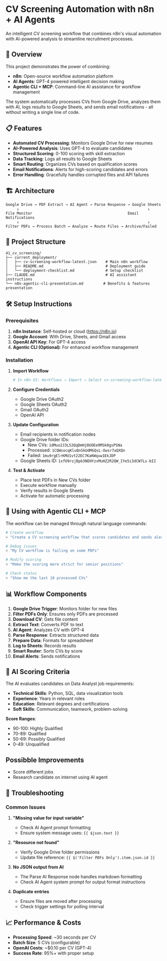 # CV Screening Automation with n8n + AI Agents

An intelligent CV screening workflow that combines n8n's visual automation with AI-powered analysis to streamline recruitment processes.

## 🚀 Overview

This project demonstrates the power of combining:
- **n8n**: Open-source workflow automation platform
- **AI Agents**: GPT-4 powered intelligent decision making
- **Agentic CLI + MCP**: Command-line AI assistance for workflow management

The system automatically processes CVs from Google Drive, analyzes them with AI, logs results to Google Sheets, and sends email notifications - all without writing a single line of code.

## 📋 Features

- **Automated CV Processing**: Monitors Google Drive for new resumes
- **AI-Powered Analysis**: Uses GPT-4 to evaluate candidates
- **Structured Scoring**: 0-100 scoring with skill extraction
- **Data Tracking**: Logs all results to Google Sheets
- **Smart Routing**: Organizes CVs based on qualification scores
- **Email Notifications**: Alerts for high-scoring candidates and errors
- **Error Handling**: Gracefully handles corrupted files and API failures

## 🏗️ Architecture

```
Google Drive → PDF Extract → AI Agent → Parse Response → Google Sheets
     ↓                                                          ↓
File Monitor                                           Email Notifications
     ↓                                                          ↓
Filter PDFs → Process Batch → Analyze → Route Files → Archive/Failed
```

## 📁 Project Structure

```
41_cv_screening/
├── current_deployment/
│   ├── cv-screening-workflow-latest.json    # Main n8n workflow
│   ├── README.md                            # Deployment guide
│   └── deployment-checklist.md              # Setup checklist
├── CLAUDE.md                                # AI assistant instructions
└── n8n-agentic-cli-presentation.md         # Benefits & features presentation
```

## 🛠️ Setup Instructions

### Prerequisites

1. **n8n Instance**: Self-hosted or cloud (https://n8n.io)
2. **Google Account**: With Drive, Sheets, and Gmail access
3. **OpenAI API Key**: For GPT-4 access
4. **Agentic CLI (Optional)**: For enhanced workflow management

### Installation

1. **Import Workflow**
   ```bash
   # In n8n UI: Workflows → Import → Select cv-screening-workflow-latest.json
   ```

2. **Configure Credentials**
   - Google Drive OAuth2
   - Google Sheets OAuth2
   - Gmail OAuth2
   - OpenAI API

3. **Update Configuration**
   - Email recipients in notification nodes
   - Google Drive folder IDs:
     - New CVs: `1dMuo2J3L52QqDmHj0UOEe9MSk0gsPSNa`
     - Processed: `1CQWsocqKluQnSkUdMGQsL-Owsr7aQXQn`
     - Failed: `1mu9rgElrKMU1vt22EC7KaKWquw1EkJDP`
   - Google Sheets ID: `1xfU9rzjBpb3NEHYzvMuHZ2R2QW_IYe5i3dCW7Ls-bII`

4. **Test & Activate**
   - Place test PDFs in New CVs folder
   - Execute workflow manually
   - Verify results in Google Sheets
   - Activate for automatic processing

## 🤖 Using with Agentic CLI + MCP

The workflow can be managed through natural language commands:

```bash
# Create workflow
> "Create a CV screening workflow that scores candidates and sends alerts"

# Debug issues
> "My CV workflow is failing on some PDFs"

# Modify scoring
> "Make the scoring more strict for senior positions"

# Check status
> "Show me the last 10 processed CVs"
```

## 📊 Workflow Components

1. **Google Drive Trigger**: Monitors folder for new files
2. **Filter PDFs Only**: Ensures only PDFs are processed
3. **Download CV**: Gets file content
4. **Extract Text**: Converts PDF to text
5. **AI Agent**: Analyzes CV with GPT-4
6. **Parse Response**: Extracts structured data
7. **Prepare Data**: Formats for spreadsheet
8. **Log to Sheets**: Records results
9. **Smart Router**: Sorts CVs by score
10. **Email Alerts**: Sends notifications

## 🎯 AI Scoring Criteria

The AI evaluates candidates on Data Analyst job requirements:
- **Technical Skills**: Python, SQL, data visualization tools
- **Experience**: Years in relevant roles
- **Education**: Relevant degrees and certifications
- **Soft Skills**: Communication, teamwork, problem-solving

**Score Ranges**:
- 90-100: Highly Qualified
- 70-89: Qualified
- 50-69: Possibly Qualified
- 0-49: Unqualified

## Possibble Improvements
- Score different jobs
- Research candidate on internet using AI agent

## 🐛 Troubleshooting

### Common Issues

1. **"Missing value for input variable"**
   - Check AI Agent prompt formatting
   - Ensure system message uses: `{{ $json.text }}`

2. **"Resource not found"**
   - Verify Google Drive folder permissions
   - Update file reference: `{{ $('Filter PDFs Only').item.json.id }}`

3. **No JSON output from AI**
   - The Parse AI Response node handles markdown formatting
   - Check AI Agent system prompt for output format instructions

4. **Duplicate entries**
   - Ensure files are moved after processing
   - Check trigger settings for polling interval

## 📈 Performance & Costs

- **Processing Speed**: ~30 seconds per CV
- **Batch Size**: 5 CVs (configurable)
- **OpenAI Costs**: ~$0.10 per CV (GPT-4)
- **Success Rate**: 95%+ with proper setup

